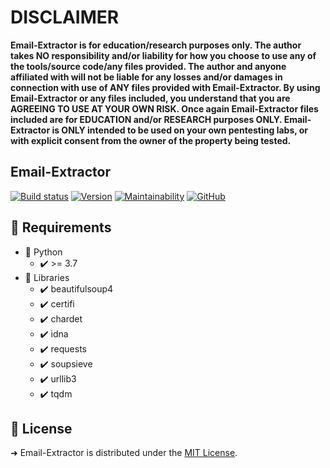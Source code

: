 # DISCLAIMER
**Email-Extractor is for education/research purposes only. The author takes NO responsibility and/or liability for how you choose to use any of the tools/source code/any files provided.
 The author and anyone affiliated with will not be liable for any losses and/or damages in connection with use of ANY files provided with Email-Extractor.
 By using Email-Extractor or any files included, you understand that you are AGREEING TO USE AT YOUR OWN RISK. Once again Email-Extractor files included are for EDUCATION and/or RESEARCH purposes ONLY.
 Email-Extractor is ONLY intended to be used on your own pentesting labs, or with explicit consent from the owner of the property being tested.** 

## Email-Extractor
[![Build status](https://ci.appveyor.com/api/projects/status/142iqgmg4k0p6ejw?svg=true)](https://ci.appveyor.com/project/kadzicuh/email-extractor)
[![Version](https://img.shields.io/badge/Email_Extractor-1.0-brightgreen.svg?maxAge=259200)]()
[![Maintainability](https://api.codeclimate.com/v1/badges/654e3a63d2fc19072732/maintainability)](https://codeclimate.com/github/kadzicuh/Email-Extractor/maintainability)
[![GitHub](https://img.shields.io/github/license/kadzicuh/Email-Extractor)](LICENSE)

## 📃 Requirements
* 📌 Python
  * ✔️ >= 3.7
* 📌 Libraries
  * ✔️ beautifulsoup4
  * ✔️ certifi
  * ✔️ chardet
  * ✔️ idna
  * ✔️ requests
  * ✔️ soupsieve
  * ✔️ urllib3
  * ✔️ tqdm
  
## 📃 License
➜ Email-Extractor is distributed under the [MIT License](LICENSE).
